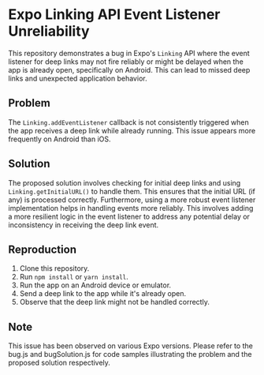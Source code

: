 # Expo Linking API Event Listener Unreliability

This repository demonstrates a bug in Expo's `Linking` API where the event listener for deep links may not fire reliably or might be delayed when the app is already open, specifically on Android.  This can lead to missed deep links and unexpected application behavior.

## Problem
The `Linking.addEventListener` callback is not consistently triggered when the app receives a deep link while already running.  This issue appears more frequently on Android than iOS.

## Solution
The proposed solution involves checking for initial deep links and using `Linking.getInitialURL()` to handle them.  This ensures that the initial URL (if any) is processed correctly. Furthermore, using a more robust event listener implementation helps in handling events more reliably. This involves adding a more resilient logic in the event listener to address any potential delay or inconsistency in receiving the deep link event. 

## Reproduction
1. Clone this repository.
2. Run `npm install` or `yarn install`.
3. Run the app on an Android device or emulator.
4. Send a deep link to the app while it's already open.
5. Observe that the deep link might not be handled correctly.

## Note
This issue has been observed on various Expo versions.  Please refer to the bug.js and bugSolution.js for code samples illustrating the problem and the proposed solution respectively.